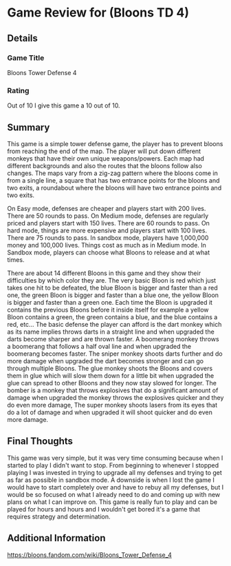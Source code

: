 # Game Review for (Bloons TD 4)

## Details

### Game Title

Bloons Tower Defense 4

### Rating

Out of 10 I give this game a 10 out of 10.

## Summary

This game is a simple tower defense game, the player has to prevent bloons from reaching the end of the map. 
The player will put down different monkeys that have their own unique weapons/powers. Each map had different backgrounds and also the routes
that the bloons follow also changes. The maps vary from a zig-zag pattern where the bloons come in from a single line, a square that has two entrance points for the bloons and two exits, 
a roundabout where the bloons will have two entrance points and two exits. 

On Easy mode, defenses are cheaper and players start with 200 lives. There are 50 rounds to pass. On Medium mode, defenses are regularly priced and players start with 150 lives. There are 60 rounds to pass.
On hard mode, things are more expensive and players start with 100 lives. There are 75 rounds to pass. In sandbox mode, players have 1,000,000 money and 100,000 lives. Things cost as much as in Medium mode. 
In Sandbox mode, players can choose what Bloons to release and at what times.

There are about 14 different Bloons in this game and they show their difficulties by which color they are. The very basic Bloon is red which just takes one hit to be defeated, the blue Bloon is bigger and faster than a red one, 
the green Bloon is bigger and faster than a blue one, the yellow Bloon is bigger and faster than a green one. Each time the Bloon is upgraded it contains the previous Bloons before it inside itself for example a yellow Bloon contains a green, the green contains a blue, and the blue contains a red, etc...
The basic defense the player can afford is the dart monkey which as its name implies throws darts in a straight line and when upgraded the darts become sharper and are thrown faster. A boomerang monkey throws a boomerang that follows a half oval line and when upgraded the boomerang becomes faster. 
The sniper monkey shoots darts further and do more damage when upgraded the dart becomes stronger and can go through multiple Bloons. The glue monkey shoots the Bloons and covers them in glue which will slow them down for a little bit when upgraded the glue can spread to other Bloons and they now stay slowed for longer. 
The bomber is a monkey that throws explosives that do a significant amount of damage when upgraded the monkey throws the explosives quicker and they do even more damage, The super monkey shoots lasers from its eyes that do a lot of damage and when upgraded it will shoot quicker and do even more damage.

## Final Thoughts

This game was very simple, but it was very time consuming because when I started to play I didn't want to stop. From beginning to whenever I stopped playing I was invested in trying to upgrade all my defenses and trying to get as far as possible in sandbox mode. A downside is when I lost the game I would have to start completely over and have 
to rebuy all my defenses, but I would be so focused on what I already need to do and coming up with new plans on what I can improve on. This game is really fun to play and can be played for hours and hours and I wouldn't get bored it's a game that requires strategy and determination.

## Additional Information

https://bloons.fandom.com/wiki/Bloons_Tower_Defense_4
